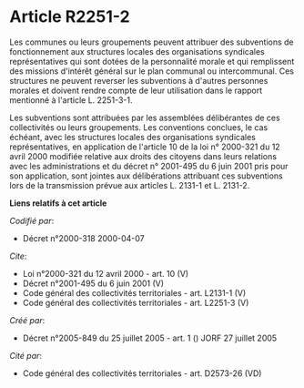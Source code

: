# Article R2251-2

Les communes ou leurs groupements peuvent attribuer des subventions de fonctionnement aux structures locales des
organisations syndicales représentatives qui sont dotées de la personnalité morale et qui remplissent des missions d'intérêt
général sur le plan communal ou intercommunal. Ces structures ne peuvent reverser les subventions à d'autres personnes
morales et doivent rendre compte de leur utilisation dans le rapport mentionné à l'article L. 2251-3-1. 

Les subventions sont attribuées par les assemblées délibérantes de ces collectivités ou leurs groupements. Les conventions
conclues, le cas échéant, avec les structures locales des organisations syndicales représentatives, en application de
l'article 10 de la loi n° 2000-321 du 12 avril 2000 modifiée relative aux droits des citoyens dans leurs relations avec les
administrations et du décret n° 2001-495 du 6 juin 2001 pris pour son application, sont jointes aux délibérations attribuant
ces subventions lors de la transmission prévue aux articles L. 2131-1 et L. 2131-2.

**Liens relatifs à cet article**

_Codifié par_:

  - Décret n°2000-318 2000-04-07

_Cite_:

  - Loi n°2000-321 du 12 avril 2000 - art. 10 (V)
  - Décret n°2001-495 du 6 juin 2001 (V)
  - Code général des collectivités territoriales - art. L2131-1 (V)
  - Code général des collectivités territoriales - art. L2251-3 (V)

_Créé par_:

  - Décret n°2005-849 du 25 juillet 2005 - art. 1 () JORF 27 juillet 2005

_Cité par_:

  - Code général des collectivités territoriales - art. D2573-26 (VD)
